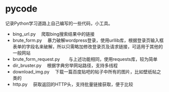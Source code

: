 # pycode

记录Python学习道路上自己编写的一些代码，小工具。

- bing_url.py 　爬取bing搜索结果中的链接
- brute_form.py 　暴力破解wordpress登录，使用urllib库，根据登录页输入框表单的字段名来破解，所以只需略加修改登录页及请求链接，可适用于其他的一般网站
- brute_form_request.py　　与上述功能相同，使用requests库，较为简单
- dir_bruster.py 　根据字典穷举网站路径，支持多线程
- download_img.py 　下载一篇百度贴吧的帖子中所有的图片，比如壁纸帖之类的
- http.py 　获取返回的HTTP头，支持批量链接获取，便于比较
